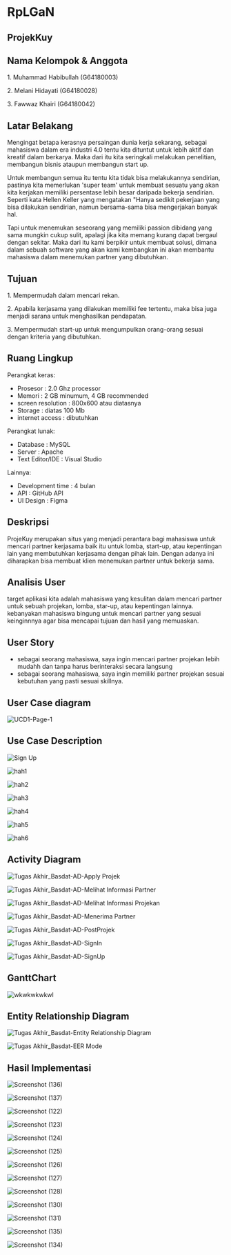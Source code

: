 # RpLGaN
## ProjekKuy

## Nama Kelompok & Anggota
<p>1. Muhammad Habibullah (G64180003)</p>
<p>2. Melani Hidayati (G64180028)</p>
<p>3. Fawwaz Khairi (G64180042)</p>

## Latar Belakang
<p>Mengingat betapa kerasnya persaingan dunia kerja sekarang, sebagai mahasiswa dalam era
industri 4.0 tentu kita dituntut untuk lebih aktif dan kreatif dalam berkarya. Maka dari itu kita
seringkali melakukan penelitian, membangun bisnis ataupun membangun start up.</p>

<p>Untuk membangun semua itu tentu kita tidak bisa melakukannya sendirian, pastinya kita
memerlukan 'super team' untuk membuat sesuatu yang akan kita kerjakan memiliki
persentase lebih besar daripada bekerja sendirian. Seperti kata Hellen Keller yang
mengatakan "Hanya sedikit pekerjaan yang bisa dilakukan sendirian, namun bersama-sama
bisa mengerjakan banyak hal.</p>

<p>Tapi untuk menemukan seseorang yang memiliki passion dibidang yang sama mungkin
cukup sulit, apalagi jika kita memang kurang dapat bergaul dengan sekitar. Maka dari itu
kami berpikir untuk membuat solusi, dimana dalam sebuah software yang akan kami
kembangkan ini akan membantu mahasiswa dalam menemukan partner yang dibutuhkan.</p>

## Tujuan
<p>1. Mempermudah dalam mencari rekan.</p>
<p>2. Apabila kerjasama yang dilakukan memiliki fee tertentu, maka bisa juga menjadi
sarana untuk menghasilkan pendapatan.</p>
<p>3. Mempermudah start-up untuk mengumpulkan orang-orang sesuai dengan kriteria
yang dibutuhkan.</p>

## Ruang Lingkup
Perangkat keras:
  <ul>
    <li> Prosesor : 2.0 Ghz processor </li>
    <li> Memori : 2 GB minumum, 4 GB recommended </li>
    <li> screen resolution : 800x600 atau diatasnya  </li>
    <li> Storage : diatas 100 Mb </li>
    <li> internet access : dibutuhkan </li>
  </ul>
Perangkat lunak:
  <ul>
    <li> Database : MySQL </li>
    <li> Server : Apache </li>
    <li> Text Editor/IDE : Visual Studio </li>
  </ul>
Lainnya:
  <ul>
     <li> Development time : 4 bulan </li>
     <li> API : GitHub API </li>
     <li> UI Design : Figma </li>
  </ul>

## Deskripsi
<p>ProjeKuy merupakan situs yang menjadi perantara bagi mahasiswa untuk mencari
partner kerjasama baik itu untuk lomba, start-up, atau kepentingan lain yang
membutuhkan kerjasama dengan pihak lain. Dengan adanya ini diharapkan bisa membuat
klien menemukan partner untuk bekerja sama.</p>

## Analisis User
<p>target aplikasi kita adalah mahasiswa yang kesulitan dalam mencari partner untuk sebuah projekan, lomba, star-up, atau kepentingan lainnya. kebanyakan mahasiswa bingung untuk mencari partner yang sesuai keinginnnya agar bisa mencapai tujuan dan hasil yang memuaskan. </p>

## User Story
<ul>
  <li>sebagai seorang mahasiswa, saya ingin mencari partner projekan lebih mudahh dan tanpa harus berinteraksi secara langsung </li>
  <li>sebagai seorang mahasiswa, saya ingin memiliki partner projekan sesuai kebutuhan yang pasti sesuai skillnya. </li>
</ul>

## User Case diagram
![UCD1-Page-1](https://user-images.githubusercontent.com/48622568/82166497-cb5b2380-98e2-11ea-9f9c-2b3cc658175b.jpg)


## Use Case Description
![Sign Up](https://user-images.githubusercontent.com/48622568/82083984-c6e11000-9714-11ea-87ce-e1cd5d70af5c.JPG)


![hah1](https://user-images.githubusercontent.com/48622568/82166651-4e7c7980-98e3-11ea-8a94-b4a25e9675f2.JPG)


![hah2](https://user-images.githubusercontent.com/48622568/82166654-50463d00-98e3-11ea-987f-cf2a84183896.JPG)


![hah3](https://user-images.githubusercontent.com/48622568/82166655-50ded380-98e3-11ea-99ec-2ccd6998f873.JPG)


![hah4](https://user-images.githubusercontent.com/48622568/82166656-51776a00-98e3-11ea-87c3-8f018f9c7944.JPG)


![hah5](https://user-images.githubusercontent.com/48622568/82166657-52100080-98e3-11ea-8c6c-ce9ed89cf97e.JPG)


![hah6](https://user-images.githubusercontent.com/48622568/82166659-52a89700-98e3-11ea-9f09-ae486e14848c.JPG)
## Activity Diagram
![Tugas Akhir_Basdat-AD-Apply Projek](https://user-images.githubusercontent.com/48622568/82134123-72c25280-981e-11ea-9dcb-b51d63dd60bc.jpg)


![Tugas Akhir_Basdat-AD-Melihat Informasi Partner](https://user-images.githubusercontent.com/48622568/82134125-748c1600-981e-11ea-9beb-241da3679296.jpg)


![Tugas Akhir_Basdat-AD-Melihat Informasi Projekan](https://user-images.githubusercontent.com/48622568/82134126-7524ac80-981e-11ea-988f-3e6b173b9ddc.jpg)


![Tugas Akhir_Basdat-AD-Menerima Partner](https://user-images.githubusercontent.com/48622568/82134127-7524ac80-981e-11ea-94d3-d93146193edb.jpg)


![Tugas Akhir_Basdat-AD-PostProjek](https://user-images.githubusercontent.com/48622568/82134128-75bd4300-981e-11ea-9640-2791cc76435a.jpg)


![Tugas Akhir_Basdat-AD-SignIn](https://user-images.githubusercontent.com/48622568/82134129-7655d980-981e-11ea-8c20-03c0c8a9c26a.jpg)


![Tugas Akhir_Basdat-AD-SignUp](https://user-images.githubusercontent.com/48622568/82134130-76ee7000-981e-11ea-81b3-6eb7859ee944.jpg)

## GanttChart
![wkwkwkwkwl](https://user-images.githubusercontent.com/48622568/82087851-1aeef300-971b-11ea-874b-78a797516310.JPG)


## Entity Relationship Diagram
![Tugas Akhir_Basdat-Entity Relationship Diagram](https://user-images.githubusercontent.com/48622568/82134107-3abb0f80-981e-11ea-92fe-780abc9b4d0a.jpg)


![Tugas Akhir_Basdat-EER Mode](https://user-images.githubusercontent.com/48622568/82134106-38f14c00-981e-11ea-884b-dec31088510a.jpg)

## Hasil Implementasi
![Screenshot (136)](https://user-images.githubusercontent.com/48622568/82167928-7a99f980-98e7-11ea-9148-3cfff56415c1.png)


![Screenshot (137)](https://user-images.githubusercontent.com/48622568/82167932-7e2d8080-98e7-11ea-8035-5734afc4a492.png)


![Screenshot (122)](https://user-images.githubusercontent.com/48622568/82166385-7e774d00-98e2-11ea-9aed-bc68b9509b8d.png)


![Screenshot (123)](https://user-images.githubusercontent.com/48622568/82166388-7fa87a00-98e2-11ea-9939-05c3b07e009f.png)


![Screenshot (124)](https://user-images.githubusercontent.com/48622568/82166393-81723d80-98e2-11ea-8e6e-d8755e47d217.png)


![Screenshot (125)](https://user-images.githubusercontent.com/48622568/82166396-82a36a80-98e2-11ea-8ac2-3fc3a761dbe1.png)


![Screenshot (126)](https://user-images.githubusercontent.com/48622568/82166398-83d49780-98e2-11ea-9795-1bdfd4a315af.png)


![Screenshot (127)](https://user-images.githubusercontent.com/48622568/82166404-859e5b00-98e2-11ea-9b91-7f3c443290fa.png)


![Screenshot (128)](https://user-images.githubusercontent.com/48622568/82166408-87681e80-98e2-11ea-86f1-ff14fc6d29c5.png)


![Screenshot (130)](https://user-images.githubusercontent.com/48622568/82166413-8afba580-98e2-11ea-86c5-b106dcc78f00.png)


![Screenshot (131)](https://user-images.githubusercontent.com/48622568/82166417-8d5dff80-98e2-11ea-978c-9f7eba41be60.png)


![Screenshot (135)](https://user-images.githubusercontent.com/48622568/82167851-40305c80-98e7-11ea-947f-06291340c3dd.png)


![Screenshot (134)](https://user-images.githubusercontent.com/48622568/82167716-dadc6b80-98e6-11ea-82b7-c09711719dd7.png)
